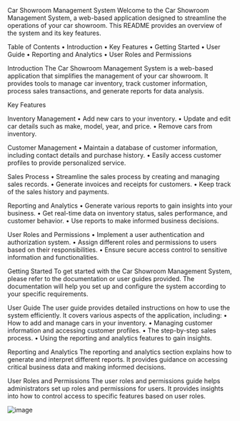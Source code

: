 Car Showroom Management System
Welcome to the Car Showroom Management System, a web-based application designed to streamline the operations of your car showroom. This README provides an overview of the system and its key features.

Table of Contents
•	Introduction
•	Key Features
•	Getting Started
•	User Guide
•	Reporting and Analytics
•	User Roles and Permissions

Introduction
The Car Showroom Management System is a web-based application that simplifies the management of your car showroom. It provides tools to manage car inventory, track customer information, process sales transactions, and generate reports for data analysis.

Key Features

Inventory Management
•	Add new cars to your inventory.
•	Update and edit car details such as make, model, year, and price.
•	Remove cars from inventory.

Customer Management
•	Maintain a database of customer information, including contact details and purchase history.
•	Easily access customer profiles to provide personalized service.

Sales Process
•	Streamline the sales process by creating and managing sales records.
•	Generate invoices and receipts for customers.
•	Keep track of the sales history and payments.

Reporting and Analytics
•	Generate various reports to gain insights into your business.
•	Get real-time data on inventory status, sales performance, and customer behavior.
•	Use reports to make informed business decisions.

User Roles and Permissions
•	Implement a user authentication and authorization system.
•	Assign different roles and permissions to users based on their responsibilities.
•	Ensure secure access control to sensitive information and functionalities.

Getting Started
To get started with the Car Showroom Management System, please refer to the documentation or user guides provided. The documentation will help you set up and configure the system according to your specific requirements.

User Guide
The user guide provides detailed instructions on how to use the system efficiently. It covers various aspects of the application, including:
•	How to add and manage cars in your inventory.
•	Managing customer information and accessing customer profiles.
•	The step-by-step sales process.
•	Using the reporting and analytics features to gain insights.

Reporting and Analytics
The reporting and analytics section explains how to generate and interpret different reports. It provides guidance on accessing critical business data and making informed decisions.

User Roles and Permissions
The user roles and permissions guide helps administrators set up roles and permissions for users. It provides insights into how to control access to specific features based on user roles.




![image](https://github.com/Bhavesh-Kapur/Car-Showroom-Management-System/assets/143421234/4d8a79e5-b491-4a5f-bf44-4cb68ff6f5aa)

